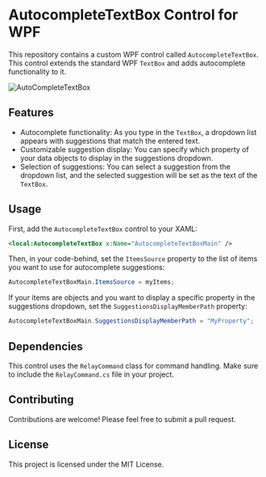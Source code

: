 ﻿
# AutocompleteTextBox Control for WPF

This repository contains a custom WPF control called `AutocompleteTextBox`. This control extends the standard WPF `TextBox` and adds autocomplete functionality to it.

![AutoCompleteTextBox](https://i.imgur.com/4vOf2kj.png)

## Features

- Autocomplete functionality: As you type in the `TextBox`, a dropdown list appears with suggestions that match the entered text.
- Customizable suggestion display: You can specify which property of your data objects to display in the suggestions dropdown.
- Selection of suggestions: You can select a suggestion from the dropdown list, and the selected suggestion will be set as the text of the `TextBox`.

## Usage

First, add the `AutocompleteTextBox` control to your XAML:

```xml
<local:AutocompleteTextBox x:Name="AutocompleteTextBoxMain" />
```

Then, in your code-behind, set the `ItemsSource` property to the list of items you want to use for autocomplete suggestions:

```csharp
AutocompleteTextBoxMain.ItemsSource = myItems;
```

If your items are objects and you want to display a specific property in the suggestions dropdown, set the `SuggestionsDisplayMemberPath` property:

```csharp
AutocompleteTextBoxMain.SuggestionsDisplayMemberPath = "MyProperty";
```

## Dependencies

This control uses the `RelayCommand` class for command handling. Make sure to include the `RelayCommand.cs` file in your project.

## Contributing

Contributions are welcome! Please feel free to submit a pull request.

## License

This project is licensed under the MIT License.

